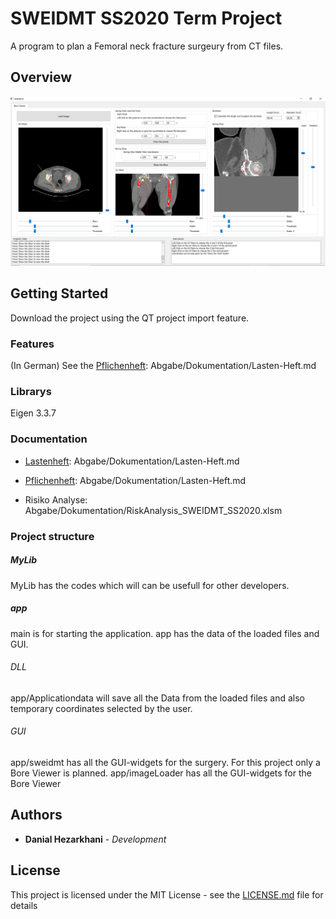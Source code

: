 # SWEIDMT SS2020 Term Project

A program to plan a Femoral neck fracture surgeury from CT files.

## Overview
![Alt text](/Screenshot/GUI-Overview-Test.png?raw=true)

## Getting Started

Download the project using the QT project import feature.

### Features

(In German)
See the [Pflichenheft](/Abgabe/Dokumentation/Pflichten-Heft.md):
Abgabe/Dokumentation/Lasten-Heft.md

### Librarys

Eigen 3.3.7

### Documentation

* [Lastenheft](/Abgabe/Dokumentation/Lasten-Heft.md):
Abgabe/Dokumentation/Lasten-Heft.md

* [Pflichenheft](/Abgabe/Dokumentation/Pflichten-Heft.md):
Abgabe/Dokumentation/Lasten-Heft.md

* Risiko Analyse:
Abgabe/Dokumentation/RiskAnalysis_SWEIDMT_SS2020.xlsm
### Project structure

##### MyLib
MyLib has the codes which will can be usefull for other developers.

##### app
main is for starting the application.
app has the data of the loaded files and GUI.

###### DLL
app/Applicationdata will save all the Data from the loaded files and also temporary coordinates selected by the user.
###### GUI
app/sweidmt has all the GUI-widgets for the surgery. For this project only a Bore Viewer is planned.
app/imageLoader has all the GUI-widgets for the Bore Viewer


## Authors

* **Danial Hezarkhani** - *Development*

## License

This project is licensed under the MIT License - see the [LICENSE.md](LICENSE.md) file for details

